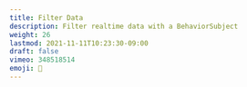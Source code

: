```yaml
---
title: Filter Data
description: Filter realtime data with a BehaviorSubject
weight: 26
lastmod: 2021-11-11T10:23:30-09:00
draft: false
vimeo: 348518514
emoji: 📱
---
```

